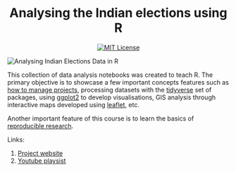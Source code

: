 <h1 align="center">Analysing the Indian elections using R</h1>
<p align="center">
<a href="https://github.com/apoorv74/election-analysis-R/blob/master/LICENSE">
<img alt="MIT License" src="https://img.shields.io/apm/l/atomic-design-ui.svg?"/>
</a>
</p>

![Analysing Indian Elections Data in R](https://github.com/apoorv74/election-analysis-R/assets/5118689/a1453ece-eb12-4350-9a88-81fd5425e084)

This collection of data analysis notebooks was created to teach R. The primary objective is to showcase a few important concepts features such as [how to manage projects](https://workflowr.github.io), processing datasets with the [tidyverse](https://www.tidyverse.org/) set of packages, using [ggplot2](https://ggplot2.tidyverse.org/) to develop visualisations, GIS analysis through interactive maps developed using [leaflet](https://rstudio.github.io/leaflet/), etc.

Another important feature of this course is to learn the basics of [reproducible research](https://cran.r-project.org/web/views/ReproducibleResearch.html). 

Links:
1. [Project website](https://apoorv74.github.io/election-analysis-R/)
2. [Youtube playsist](https://www.youtube.com/playlist?list=PLaNGO7g--jR4ZhGdZUIfbsvAEHgnlqh-O)

